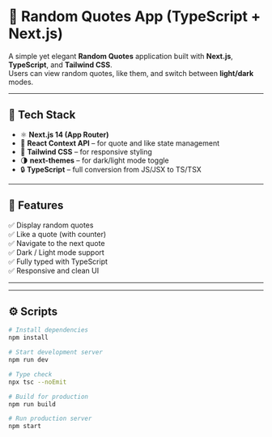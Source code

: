 # 🌟 Random Quotes App (TypeScript + Next.js)

A simple yet elegant **Random Quotes** application built with **Next.js**, **TypeScript**, and **Tailwind CSS**.  
Users can view random quotes, like them, and switch between **light/dark** modes.  

---

## 🚀 Tech Stack

- ⚛️ **Next.js 14 (App Router)**
- 🧠 **React Context API** – for quote and like state management
- 🎨 **Tailwind CSS** – for responsive styling
- 🌗 **next-themes** – for dark/light mode toggle
- 🔒 **TypeScript** – full conversion from JS/JSX to TS/TSX

---

## 🧩 Features

✅ Display random quotes  
✅ Like a quote (with counter)  
✅ Navigate to the next quote  
✅ Dark / Light mode support  
✅ Fully typed with TypeScript  
✅ Responsive and clean UI  

---

---

## ⚙️ Scripts

```bash
# Install dependencies
npm install

# Start development server
npm run dev

# Type check
npx tsc --noEmit

# Build for production
npm run build

# Run production server
npm start

